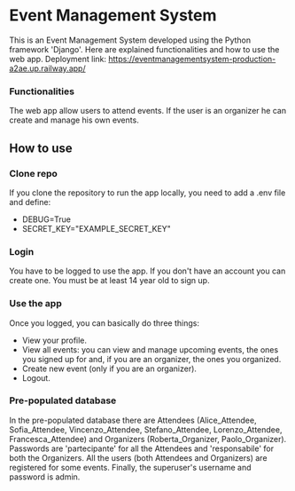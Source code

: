 # Event Management System
This is an Event Management System developed using the Python framework 'Django'. Here are explained functionalities and how to use the web app.
Deployment link: https://eventmanagementsystem-production-a2ae.up.railway.app/
### Functionalities
The web app allow users to attend events. If the user is an organizer he can create and manage his own events.
## How to use
### Clone repo
If you clone the repository to run the app locally, you need to add a .env file and define:
* DEBUG=True
* SECRET_KEY="EXAMPLE_SECRET_KEY"
### Login
You have to be logged to use the app. If you don't have an account you can create one. You must be at least 14 year old to sign up.
### Use the app
Once you logged, you can basically do three things:
* View your profile.
* View all events: you can view and manage upcoming events, the ones you signed up for and, if you are an organizer, the ones you organized.
* Create new event (only if you are an organizer).
* Logout.
### Pre-populated database
In the pre-populated database there are Attendees (Alice_Attendee, Sofia_Attendee, Vincenzo_Attendee, Stefano_Attendee, Lorenzo_Attendee, Francesca_Attendee) and Organizers (Roberta_Organizer, Paolo_Organizer). Passwords are 'partecipante' for all the Attendees and 'responsabile' for both the Organizers. 
All the users (both Attendees and Organizers) are registered for some events.
Finally, the superuser's username and password is admin.